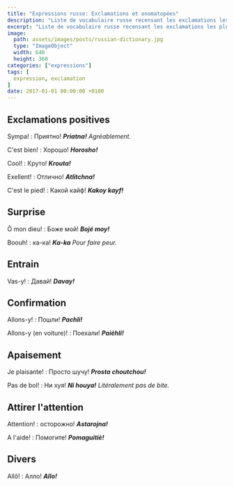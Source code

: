 ```yaml
---
title: "Expressions russe: Exclamations et onomatopées"
description: "Liste de vocabulaire russe recensant les exclamations les plus courantes."
excerpt: "Liste de vocabulaire russe recensant les exclamations les plus courantes."
image:
  path: assets/images/posts/russian-dictionary.jpg
  type: "ImageObject"
  width: 640
  height: 360
categories: ["expressions"]
tags: [
  expression, exclamation
]
date: 2017-01-01 00:00:00 +0100
---
```


## Exclamations positives

Sympa!
: Приятно!
*__Priatna!__ Agréablement.*

C'est bien!
: Хорошо!
*__Horosho!__*

Cool!
: Круто!
*__Krouta!__*

Exellent!
: Отлично!
*__Atlitchna!__*

C'est le pied!
: Какой кайф!
*__Kakoy kayf!__*


## Surprise

Ô mon dieu!
: Боже мой!
*__Bojé moy!__*

Boouh!
: ка-ка!
*__Ka-ka__ Pour faire peur.*


## Entrain

Vas-y!
: Давай!
*__Davay!__*


## Confirmation

Allons-y!
: Пошли!
*__Pachli!__*

Allons-y (en voiture)!
: Поехали!
*__Paièhli!__*


## Apaisement

Je plaisante!
: Просто шучу!
*__Prosta choutchou!__*

Pas de bol!
: Ни хуя!
*__Ni houya!__ Litéralement pas de bite.*


## Attirer l'attention

Attention!
: осторожно!
*__Astarojna!__*

A l'aide!
: Помогите!
*__Pomaguitiè!__*


## Divers

Allô!
: Алло!
*__Allo!__*
